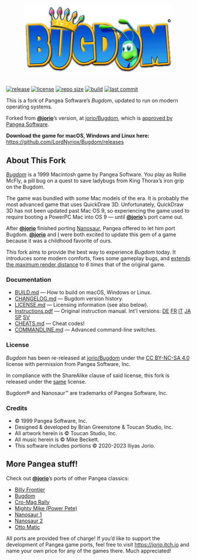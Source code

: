 # <p align="center" width="100%"><img alt="Bugdom" src="docs/bugtitle.png"></p>

[![release](https://img.shields.io/github/v/release/LordNyriox/Bugdom)](https://github.com/LordNyriox/Bugdom/releases/latest)
[![license](https://img.shields.io/badge/license-CC_BY--NC--SA_4.0-lightgrey)](LICENSE.md)
[![repo size](https://img.shields.io/github/repo-size/LordNyriox/Bugdom)](https://github.com/LordNyriox/Bugdom)
[![build](https://img.shields.io/github/actions/workflow/status/LordNyriox/Bugdom/FullCompileCheck.yml?branch=extreme)](https://github.com/LordNyriox/Bugdom/actions/workflows/FullCompileCheck.yml?query=branch%3Aextreme)
[![last commit](https://img.shields.io/github/last-commit/LordNyriox/Bugdom/extreme)](https://github.com/LordNyriox/Bugdom/commits/extreme)

This is a fork of Pangea Software’s *Bugdom*, updated to run on modern operating systems.

Forked from [**@jorio**](https://github.com/jorio)’s version, at [jorio/Bugdom](https://github.com/jorio/Bugdom), which is [approved by Pangea Software](https://pangeasoft.net/bug/register.html).

**Download the game for macOS, Windows and Linux here:** <https://github.com/LordNyriox/Bugdom/releases>

## About This Fork

[*Bugdom*](https://pangeasoft.net/bug/index.html) is a 1999 Macintosh game by Pangea Software. You play as Rollie McFly, a pill bug on a quest to save ladybugs from King Thorax’s iron grip on the Bugdom.

The game was bundled with some Mac models of the era. It is probably the most advanced game that uses QuickDraw 3D. Unfortunately, QuickDraw 3D has not been updated past Mac OS 9, so experiencing the game used to require booting a PowerPC Mac into OS 9 — until [**@jorio**](https://github.com/jorio)’s port came out.

After [**@jorio**](https://github.com/jorio) finished porting [Nanosaur](https://github.com/jorio/Nanosaur), Pangea offered to let him port Bugdom. [**@jorio**](https://github.com/jorio) and [I](https://github.com/LordNyriox) were both excited to update this gem of a game because it was a childhood favorite of ours.

This fork aims to provide the best way to experience *Bugdom* today. It introduces some modern comforts, fixes some gameplay bugs, and [extends the maximum render distance](https://github.com/jorio/Bugdom/issues/24) to *6 times* that of the original game.

### Documentation

- [BUILD.md](BUILD.md) — How to build on macOS, Windows or Linux.
- [CHANGELOG.md](CHANGELOG.md) — Bugdom version history.
- [LICENSE.md](LICENSE.md) — Licensing information (see also below).
- [Instructions.pdf](docs/Instructions.pdf) — Original instruction manual. Int'l versions:
    [DE](docs/Instructions-DE.pdf)
    [FR](docs/Instructions-FR.pdf)
    [IT](docs/Instructions-IT.pdf)
    [JA](docs/Instructions-JA.pdf)
    [SP](docs/Instructions-ES.pdf)
    [SV](docs/Instructions-SV.pdf)
- [CHEATS.md](CHEATS.md) — Cheat codes!
- [COMMANDLINE.md](COMMANDLINE.md) — Advanced command-line switches.

### License

*Bugdom* has been re-released at [jorio/Bugdom](https://github.com/jorio/Bugdom) under the [CC BY-NC-SA 4.0](https://github.com/jorio/Bugdom/blob/master/LICENSE.md) license with permission from Pangea Software, Inc.

In compliance with the ShareAlike clause of said license, this fork is released under the [same](LICENSE.md) license.

Bugdom® and Nanosaur™ are trademarks of Pangea Software, Inc.

### Credits

- © 1999 Pangea Software, Inc.
- Designed & developed by Brian Greenstone & Toucan Studio, Inc.
- All artwork herein is © Toucan Studio, Inc.
- All music herein is © Mike Beckett.
- This software includes portions © 2020-2023 Iliyas Jorio.

## More Pangea stuff!

Check out [**@jorio**](https://github.com/jorio)’s ports of other Pangea classics:
- [Billy Frontier](https://github.com/jorio/BillyFrontier)
- [Bugdom](https://github.com/jorio/Bugdom)
- [Cro-Mag Rally](https://github.com/jorio/CroMagRally)
- [Mighty Mike (Power Pete)](https://github.com/jorio/MightyMike)
- [Nanosaur 1](https://github.com/jorio/Nanosaur)
- [Nanosaur 2](https://github.com/jorio/Nanosaur2)
- [Otto Matic](https://github.com/jorio/OttoMatic)

All ports are provided free of charge! If you’d like to support the development of Pangea game ports, feel free to visit https://jorio.itch.io and name your own price for any of the games there. Much appreciated!
